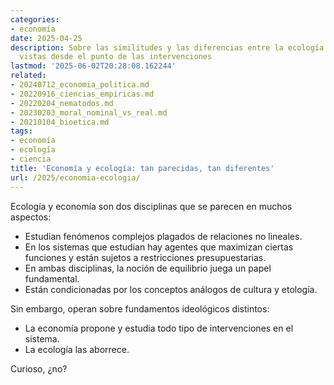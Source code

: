 ```yaml
---
categories:
- economía
date: 2025-04-25
description: Sobre las similitudes y las diferencias entre la ecología y la economía,
  vistas desde el punto de las intervenciones
lastmod: '2025-06-02T20:28:08.162244'
related:
- 20240712_economia_politica.md
- 20220916_ciencias_empiricas.md
- 20220204_nematodos.md
- 20230203_moral_nominal_vs_real.md
- 20210104_bioetica.md
tags:
- economía
- ecología
- ciencia
title: 'Economía y ecología: tan parecidas, tan diferentes'
url: /2025/economia-ecologia/
---
```


Ecología y economía son dos disciplinas que se parecen en muchos aspectos:
- Estudian fenómenos complejos plagados de relaciones no lineales.
- En los sistemas que estudian hay agentes que maximizan ciertas funciones y están sujetos a restricciones presupuestarias.
- En ambas disciplinas, la noción de equilibrio juega un papel fundamental.
- Están condicionadas por los conceptos análogos de cultura y etología.

Sin embargo, operan sobre fundamentos ideológicos distintos:
- La economía propone y estudia todo tipo de intervenciones en el sistema.
- La ecología las aborrece.

Curioso, ¿no?
